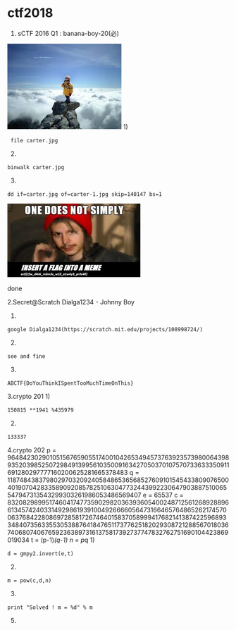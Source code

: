# ctf2018

1.  sCTF 2016 Q1 : banana-boy-20(必)
 
 ![image](https://github.com/610099/ctf2018/blob/master/pic/carter.jpg)
 1)
```
 file carter.jpg
  ```
 2)
 ```
 binwalk carter.jpg
  ```
3)
  ```
  dd if=carter.jpg of=carter-1.jpg skip=140147 bs=1
  ```
  ![image](https://github.com/610099/ctf2018/blob/master/pic/carter-1.jpg)
   
   done
    

2.Secret@Scratch Dialga1234 - Johnny Boy

1)
```
google Dialga1234(https://scratch.mit.edu/projects/108998724/)
```
2)
```
see and fine
```
3)
```
ABCTF{DoYouThinkISpentTooMuchTimeOnThis}
```


3.crypto 201
1)
```
150815 **1941 %435979
```
2)
```
133337
```


4.crypto 202
p =  9648423029010515676590551740010426534945737639235739800643989352039852507298491399561035009163427050370107570733633350911691280297777160200625281665378483
q =  11874843837980297032092405848653656852760910154543380907650040190704283358909208578251063047732443992230647903887510065547947313543299303261986053486569407
e =  65537
c =  83208298995174604174773590298203639360540024871256126892889661345742403314929861939100492666605647316646576486526217457006376842280869728581726746401583705899941768214138742259689334840735633553053887641847651173776251820293087212885670180367406807406765923638973161375817392737747832762751690104423869019034
t = (p-1)*(q-1)
n = p*q
1)
```
d = gmpy2.invert(e,t)
```
2)
```
m = pow(c,d,n)
```
3)
```
print "Solved ! m = %d" % m
```


5.
